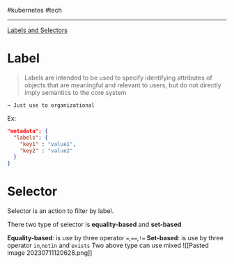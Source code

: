 #kubernetes  #tech 

---

[Labels and Selectors](https://kubernetes.io/docs/concepts/overview/working-with-objects/labels/)

# Label

> Labels are intended to be used to specify identifying attributes of objects that are meaningful and relevant to users, but do not directly imply semantics to the core system

	→ Just use to organizational


Ex: 
```json
"metadata": {
  "labels": {
    "key1" : "value1",
    "key2" : "value2"
  }
}
```

# Selector
Selector is an action to filter by label.

There two type of selector is **equality-based** and **set-based**

**Equality-based**: is use by three operator `=`,`==`,`!=`
**Set-based**: is use by three operator `in`,`notin` and `exists`
Two above type can use mixed
![[Pasted image 20230711120628.png]]